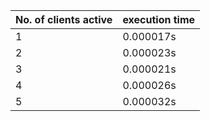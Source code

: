 |No. of clients active|execution time|
|---------------------|--------------|
|1|0.000017s|
|2|0.000023s|
|3|0.000021s|
|4|0.000026s|
|5|0.000032s|

